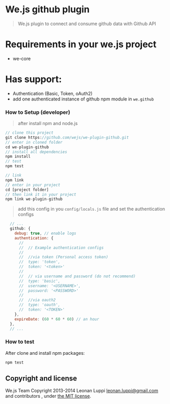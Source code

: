 # We.js github plugin

> We.js plugin to connect and consume github data with Github API

# Requirements in your we.js project

- we-core

# Has support:

- Authentication (Basic, Token, oAuth2)
- add one authenticated instance of github npm module in ```we.github```

### How to Setup (developer)
> after install npm and node.js

```js
// clone this project
git clone https://github.com/wejs/we-plugin-github.git
// enter in cloned folder
cd we-plugin-github
// install all dependencies
npm install
// test
npm test

// link
npm link
// enter in your project
cd [project folder]
// then link it in your project 
npm link we-plugin-github
```

> add this config in you ```config/locals.js``` file and set the authentication configs

```js
  // ...
  github: {
    debug: true, // enable logs
    authentication: {
      //
      //  // Example authentication configs
      //
      //  //via token (Personal access token)
      //  type: 'token',
      //  token: '<token>'
      //
      //  // via username and password (do not recommend)
      //  type: 'basic',
      //  username: '<USERNAME>',
      //  password: '<PASSWORD>'
      //
      //  //via oauth2
      //  type: 'oauth',
      //  token: '<TOKEN>'
    },
    expireDate: (60 * 60 * 60) // an hour
  },
  // ...
```

### How to test

After clone and install npm packages:

```sh
npm test
```

## Copyright and license

We.js Team
Copyright 2013-2014 Leonan Luppi <leonan.luppi@gmail.com> and contributors , under [the MIT license](LICENSE).